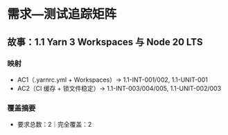 # 需求—测试追踪矩阵

## 故事：1.1 Yarn 3 Workspaces 与 Node 20 LTS

### 映射

- AC1（.yarnrc.yml + Workspaces）→ 1.1-INT-001/002, 1.1-UNIT-001
- AC2（CI 缓存 + 锁文件稳定）→ 1.1-INT-003/004/005, 1.1-UNIT-002/003

### 覆盖摘要

- 要求总数：2｜完全覆盖：2

